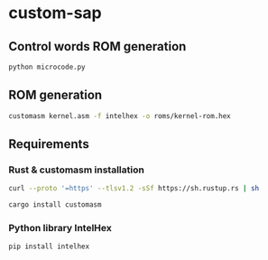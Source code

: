 # custom-sap

## Control words ROM generation
```sh
python microcode.py
```

## ROM generation
```sh
customasm kernel.asm -f intelhex -o roms/kernel-rom.hex
```

## Requirements

### Rust & customasm installation
```sh
curl --proto '=https' --tlsv1.2 -sSf https://sh.rustup.rs | sh

cargo install customasm
```

### Python library IntelHex
```sh
pip install intelhex
```